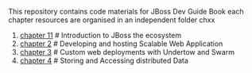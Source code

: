 This repository contains code materials for JBoss Dev Guide Book
each chapter resources are organised in an independent folder chxx

1. [chapter 11](https://github.com/jbossdevguidebook/chapters/tree/master/ch1) # Introduction to JBoss the ecosystem 
2. [chapter 2](https://github.com/jbossdevguidebook/chapters/tree/master/ch2) # Developing and hosting Scalable Web Application
3. [chapter 3](https://github.com/jbossdevguidebook/chapters/tree/master/ch3) # Custom web deployments with Undertow and Swarm
4. [chapter 4](https://github.com/jbossdevguidebook/chapters/tree/master/ch4) # Storing and Accessing distributed Data

